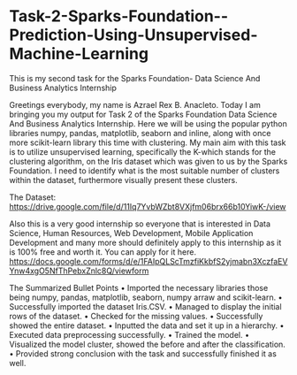 # Task-2-Sparks-Foundation--Prediction-Using-Unsupervised-Machine-Learning
This is my second task for the Sparks Foundation- Data Science And Business Analytics Internship


Greetings everybody, my name is Azrael Rex B. Anacleto. Today I am bringing you my output for Task 2 of the Sparks Foundation Data Science And Business Analytics Internship. Here we will be using the popular python libraries numpy, pandas, matplotlib, seaborn and inline, along with once more scikit-learn library this time with clustering. My main aim with this task  is to utilize unsupervised learning, specifically the K-which stands for the clustering algorithm, on the Iris dataset which was given to us by the Sparks Foundation.  I need to identify what is the most suitable number of clusters within the dataset, furthermore visually present these clusters.

The Dataset: https://drive.google.com/file/d/11Iq7YvbWZbt8VXjfm06brx66b10YiwK-/view

Also this is a very good internship so everyone that is interested in Data Science, Human Resources, Web Development, Mobile Application Development and many more should definitely apply to this internship as it is 100% free and worth it. You can apply for it here. https://docs.google.com/forms/d/e/1FAIpQLScTmzfiKkbfS2yjmabn3XczfaEVYnw4xgO5NfThPebxZnlc8Q/viewform

The Summarized Bullet Points
•	Imported the necessary libraries those being numpy, pandas, matplotlib, seaborn, numpy arraw and scikit-learn.
•	Successfully imported the dataset Iris.CSV.
•	Managed to display the initial rows of the dataset.
•	Checked for the missing values.
•	Successfully showed the entire dataset.
•	Inputted the data  and set it up in a hierarchy.
•	Executed data preprocessing successfully.
•	Trained the model.
•	Visualized the model cluster, showed the before and after the classification.
•	Provided strong conclusion with the task and successfully finished it as well.
